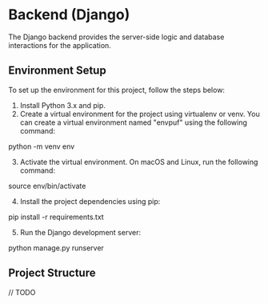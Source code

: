 # Backend (Django)
The Django backend provides the server-side logic and database interactions for the application.

## Environment Setup

To set up the environment for this project, follow the steps below:

1. Install Python 3.x and pip.
2. Create a virtual environment for the project using virtualenv or venv. You can create a virtual environment named "envpuf" using the following command:

python -m venv env

3. Activate the virtual environment. On macOS and Linux, run the following command:

source env/bin/activate


4. Install the project dependencies using pip:

pip install -r requirements.txt

5. Run the Django development server:

python manage.py runserver

## Project Structure
// TODO
